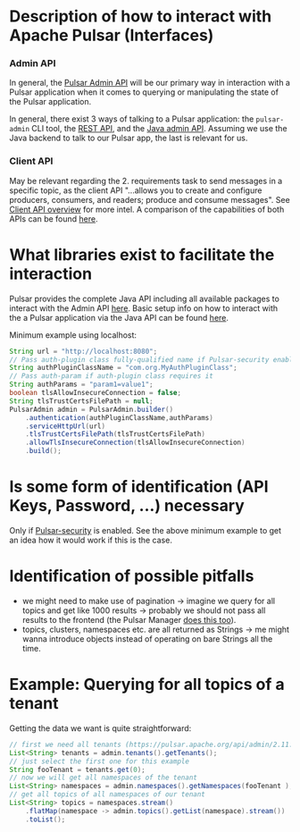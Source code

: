 # Description of how to interact with Apache Pulsar (Interfaces)

### Admin API
In general, the [Pulsar Admin API](https://pulsar.apache.org/docs/2.11.x/admin-api-overview/) will be our primary way in 
interaction with a Pulsar application when it comes to querying or manipulating the state of the Pulsar application. 

In general, there exist 3 ways of talking to a Pulsar application: the `pulsar-admin` CLI tool, 
the [REST API](https://pulsar.apache.org/docs/2.11.x/reference-rest-api-overview/), 
and the [Java admin API](https://pulsar.apache.org/api/admin/2.11.x/). 
Assuming we use the Java backend to talk to our Pulsar app, the last is relevant for us.

### Client API
May be relevant regarding the 2. requirements task to send messages in a specific topic, as the client API 
"...allows you to create and configure producers, consumers, and readers; produce and consume messages". 
See [Client API overview](https://pulsar.apache.org/docs/2.11.x/client-api-overview/) for more intel.
A comparison of the capabilities of both APIs can be found [here](https://pulsar.apache.org/docs/2.11.x/pulsar-api-overview/).

# What libraries exist to facilitate the interaction
Pulsar provides the complete Java API including all available packages to interact with the Admin API [here](https://pulsar.apache.org/api/admin/2.11.x/).
Basic setup info on how to interact with the a Pulsar application via the Java API can be found [here](https://pulsar.apache.org/docs/2.11.x/admin-api-get-started/).

Minimum example using localhost:
```java
String url = "http://localhost:8080";
// Pass auth-plugin class fully-qualified name if Pulsar-security enabled
String authPluginClassName = "com.org.MyAuthPluginClass";
// Pass auth-param if auth-plugin class requires it
String authParams = "param1=value1";
boolean tlsAllowInsecureConnection = false;
String tlsTrustCertsFilePath = null;
PulsarAdmin admin = PulsarAdmin.builder()
    .authentication(authPluginClassName,authParams)
    .serviceHttpUrl(url)
    .tlsTrustCertsFilePath(tlsTrustCertsFilePath)
    .allowTlsInsecureConnection(tlsAllowInsecureConnection)
    .build();
```

# Is some form of identification (API Keys, Password, ...) necessary
Only if [Pulsar-security](https://pulsar.apache.org/docs/2.11.x/security-overview/) is enabled. 
See the above minimum example to get an idea how it would work if this is the case.

# Identification of possible pitfalls
- we might need to make use of pagination -> imagine we query for all topics and get like 1000 results 
-> probably we should not pass all results to the frontend
(the Pulsar Manager [does this too](https://github.com/apache/pulsar-manager/blob/master/src/main/java/org/apache/pulsar/manager/controller/TopicsController.java#L89)).
- topics, clusters, namespaces etc. are all returned as Strings 
-> me might wanna introduce objects instead of operating on bare Strings all the time.

# Example: Querying for all topics of a tenant
Getting the data we want is quite straightforward:
```java
// first we need all tenants (https://pulsar.apache.org/api/admin/2.11.x/org/apache/pulsar/client/admin/Tenants.html)
List<String> tenants = admin.tenants().getTenants();
// just select the first one for this example
String fooTenant = tenants.get(0);
// now we will get all namespaces of the tenant
List<String> namespaces = admin.namespaces().getNamespaces(fooTenant );
// get all topics of all namespaces of our tenant
List<String> topics = namespaces.stream()
	.flatMap(namespace -> admin.topics().getList(namespace).stream())
	.toList();
```
